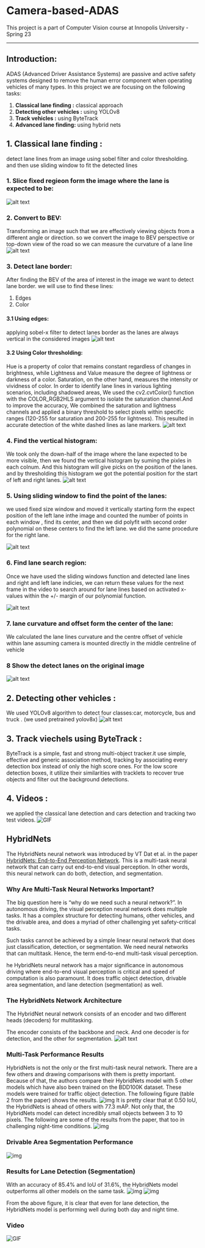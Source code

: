# Camera-based-ADAS
This project is a part of Computer Vision course at Innopolis University - Spring 23

---

## Introduction: 
ADAS (Advanced Driver Assistance Systems) are passive and active safety systems designed to remove the human error component when operating vehicles of many types. 
In this project we are focusing on the following tasks: 
1. **Classical lane finding :** classical approach
2. **Detecting other vehicles :** using YOLOv8  
3. **Track vehicles :** using ByteTrack
4. **Advanced lane finding:** using hybrid nets

## 1. Classical lane finding :
detect lane lines from an image using sobel filter and color thresholding. and then use sliding window to fit the detected lines
### 1. Slice fixed regieon form the image where the lane is expected to be:
![alt text](figs/classical_1.png) 
### 2. Convert to BEV: 
Transforming an image such that we are effectively viewing objects from a different angle or direction. so we convert the image to BEV perspective or top-down view of the road so we can measure the curvature of a lane line
![alt text](figs/classical_2.png) 
### 3. Detect lane border:
After finding the BEV of the area of interest in the image we want to detect lane border.
we will use to find these lines:
1. Edges
2. Color
#### 3.1 Using edges: 
applying sobel-x filter to detect lanes border as the lanes are always vertical in the considered images
![alt text](figs/classical_3.png) 
#### 3.2 Using Color thresholding: 
Hue is a property of color that remains constant regardless of changes in brightness, while Lightness and Value measure the degree of lightness or darkness of a color. Saturation, on the other hand, measures the intensity or vividness of color. In order to identify lane lines in various lighting scenarios, including shadowed areas, We used the cv2.cvtColor() function with the COLOR_RGB2HLS argument to isolate the saturation channel.And to improve the accuracy,  We combined the saturation and lightness channels and applied a binary threshold to select pixels within specific ranges (120-255 for saturation and 200-255 for lightness). This resulted in accurate detection of the white dashed lines as lane markers.
![alt text](figs/classical_4.png) 
### 4. Find the vertical histogram: 
We took only the down-half of the image where the lane expected to be more visible, then we found the vertical histogram by suming the pixles in each colnum. And this histogram will give picks on the position of the lanes. and by thresholding this histogram we got the potential position for the start of left and right lanes.
![alt text](figs/classical_5.png) 
### 5. Using sliding window to find the point of the lanes:
we used fixed size  window and moved it vertically starting form the expect position  of the left lane inthe image and counted the number of points in each window , find its center, and then we did polyfit with second order polynomial on these centers to find the left lane. we did the same procedure for the right lane. 

![alt text](figs/classical_6.png) 

### 6. Find lane search region:
Once we have used the sliding windows function and detected lane lines and right and left lane indicies, we can return these values for the next frame in the video to search around for lane lines based on activated x-values within the +/- margin of our polynomial function.

![alt text](figs/classical_7.png) 

### 7. lane curvature and offset form the center of the lane:
We calculated  the lane lines curvature and the centre offset of vehicle within lane assuming camera is mounted directly in the middle centreline of vehicle
### 8 Show the detect lanes on the original image
![alt text](figs/classical_8.png) 

## 2. Detecting other vehicles :
We used YOLOv8 algorithm to detect four classes:car, motorcycle, bus and truck . (we used pretrained yolov8x)
![alt text](figs/yolo.png) 

## 3. Track viechels using ByteTrack :
ByteTrack is a simple, fast and strong multi-object tracker.it use simple, effective and generic association method, tracking by associating every detection box instead of only the high score ones. For the low score detection boxes, it utilize their similarities with tracklets to recover true objects and filter out the background detections.
## 4. Videos :
we applied the classical lane detection and cars detection and tracking two test videos.
![GIF](imgs/working_classical.gif) 


## HybridNets
The HybridNets neural network was introduced by VT Dat et al. in the paper [HybridNets: End-to-End Perception Network](https://arxiv.org/abs/2203.09035). This is a multi-task neural network that can carry out end-to-end visual perception. In other words, this neural network can do both, detection, and segmentation.

### Why Are Multi-Task Neural Networks Important?
The big question here is “why do we need such a neural network?”. In autonomous driving, the visual perception neural network does multiple tasks. It has a complex structure for detecting humans, other vehicles, and the drivable area, and does a myriad of other challenging yet safety-critical tasks.

Such tasks cannot be achieved by a simple linear neural network that does just classification, detection, or segmentation. We need neural networks that can multitask. Hence, the term end-to-end multi-task visual perception.

he HybridNets neural network has a major significance in autonomous driving where end-to-end visual perception is critical and speed of computation is also paramount. It does traffic object detection, drivable area segmentation, and lane detection (segmentation) as well.

### The HybridNets Network Architecture
The HybridNet neural network consists of an encoder and two different heads (decoders) for multitasking.

The encoder consists of the backbone and neck. And one decoder is for detection, and the other for segmentation.
![alt text](figs/hybrid_net.png) 

### Multi-Task Performance Results
HybridNets is not the only or the first multi-task neural network. There are a few others and drawing comparisons with them is pretty important. Because of that, the authors compare their HybridNets model with 5 other models which have also been trained on the BDD100K dataset. These models were trained for traffic object detection. The following figure (table 2 from the paper) shows the results.
![img](figs/hybridnets-multi-task-performance-comparison.png)
It is pretty clear that at 0.50 IoU, the HybridNets is ahead of others with 77.3 mAP. Not only that, the HybridNets model can detect incredibly small objects between 3 to 10 pixels. The following are some of the results from the paper, that too in challenging night-time conditions.
![img](figs/hybridnets-night-time-result-1.png)


### Drivable Area Segmentation Performance
![img](figs/hybridnets-drivable-area-segmentation-performance.png)


### Results for Lane Detection (Segmentation)
With an accuracy of 85.4% and IoU of 31.6%, the HybridNets model outperforms all other models on the same task.
![img](figs/hybridnets-lane-detection-results.png)
![img](figs/hybridnets-lane-detection.png)

From the above figure, it is clear that even for lane detection, the HybridNets model is performing well during both day and night time.

### Video 
![GIF](imgs/hybrid_best.gif) 
